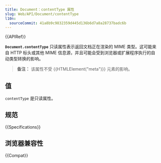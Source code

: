 ```yaml
---
title: Document：contentType 属性
slug: Web/API/Document/contentType
l10n:
  sourceCommit: 41a8b9c9832359d445d136b6d7a8a28737badc6b
---
```


{{APIRef}}

**`Document.contentType`** 只读属性表示返回文档正在渲染的 MIME 类型。这可能来自 HTTP 标头或其他 MIME 信息源，并且可能会受到浏览器或扩展程序执行的自动类型转换的影响。

> **备注：** 该属性不受 {{HTMLElement("meta")}} 元素的影响。

## 值

`contentType` 是只读属性。

## 规范

{{Specifications}}

## 浏览器兼容性

{{Compat}}
